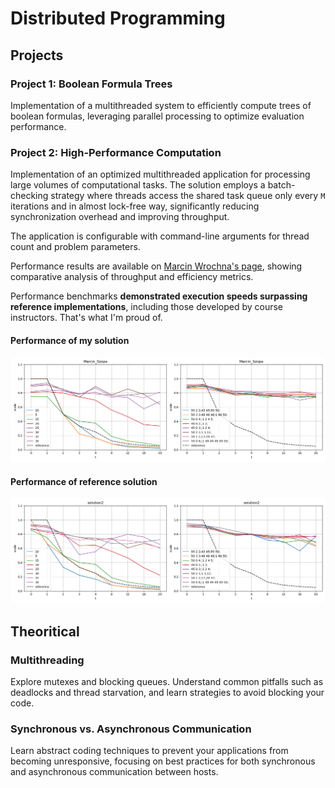 # Distributed Programming

## Projects

### Project 1: Boolean Formula Trees

Implementation of a multithreaded system to efficiently compute trees of boolean formulas, leveraging parallel processing to optimize evaluation performance.

### Project 2: High-Performance Computation

Implementation of an optimized multithreaded application for processing large volumes of computational tasks. The solution employs a batch-checking strategy where threads access the shared task queue only every `M` iterations and in almost lock-free way, significantly reducing synchronization overhead and improving throughput.

The application is configurable with command-line arguments for thread count and problem parameters.

Performance results are available on [Marcin Wrochna's page](https://mimuw.edu.pl/~mwrochna/upload/pw2425hw2/ms459531_84f5909f.html), showing comparative analysis of throughput and efficiency metrics.

Performance benchmarks **demonstrated execution speeds surpassing reference implementations**, including those developed by course instructors. That's what I'm proud of.

#### Performance of my solution

![Performance of my solution](./zal2/docs/pw_hw2.png)

#### Performance of reference solution

![Performance of reference solution](./zal2/docs/pw_hw2_perfect.png)

## Theoritical

### Multithreading

Explore mutexes and blocking queues. Understand common pitfalls such as deadlocks and thread starvation, and learn strategies to avoid blocking your code.

### Synchronous vs. Asynchronous Communication

Learn abstract coding techniques to prevent your applications from becoming unresponsive, focusing on best practices for both synchronous and asynchronous communication between hosts.
